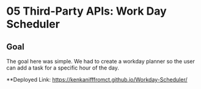 # 05 Third-Party APIs: Work Day Scheduler

## Goal
The goal here was simple. We had to create a workday planner so the user can add a task for a specific hour of the day.

**Deployed Link:
https://kenkanifffromct.github.io/Workday-Scheduler/
